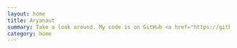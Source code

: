 ```yaml
---
layout: home
title: Aryanaut
summary: Take a look around. My code is on GitHub <a href="https://github.com/Aryanaut"target="blank">here </a>.
category: home
---
```

